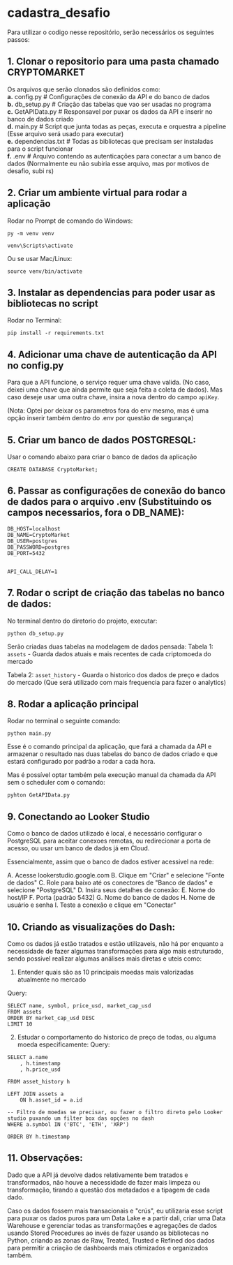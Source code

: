 # cadastra_desafio

Para utilizar o codigo nesse repositório, serão necessários os seguintes passos:

## 1. Clonar o repositorio para uma pasta chamado CRYPTOMARKET


Os arquivos que serão clonados são definidos como:\
**a.** config.py            # Configurações de conexão da API e do banco de dados \
**b.** db_setup.py          # Criação das tabelas que vao ser usadas no programa \
**c.** GetAPIData.py        # Responsavel por puxar os dados da API e inserir no banco de dados criado \
**d.** main.py              # Script que junta todas as peças, executa e orquestra a pipeline (Esse arquivo será usado para executar) \
**e.** dependencias.txt     # Todas as bibliotecas que precisam ser instaladas para o script funcionar \
**f.** .env                 # Arquivo contendo as autenticações para conectar a um banco de dados (Normalmente eu não subiria esse arquivo, mas por motivos de desafio, subi rs) 


## 2. Criar um ambiente virtual para rodar a aplicação

Rodar no Prompt de comando do Windows:
```
py -m venv venv
```
```
venv\Scripts\activate
```

Ou se usar Mac/Linux:
```
source venv/bin/activate
```


## 3. Instalar as dependencias para poder usar as bibliotecas no script

Rodar no Terminal: 
```
pip install -r requirements.txt
```


## 4. Adicionar uma chave de autenticação da API no config.py

Para que a API funcione, o serviço requer uma chave valida. (No caso, deixei uma chave que ainda permite que seja feita a coleta de dados).
Mas caso deseje usar uma outra chave, insira a nova dentro do campo `apiKey`. 

(Nota: Optei por deixar os parametros fora do env mesmo, mas é uma opção inserir também dentro do .env por questão de segurança)



## 5. Criar um banco de dados POSTGRESQL:

Usar o comando abaixo para criar o banco de dados da aplicação
```
CREATE DATABASE CryptoMarket;
```


## 6. Passar as configurações de conexão do banco de dados para o arquivo .env (Substituindo os campos necessarios, fora o DB_NAME):

```
DB_HOST=localhost
DB_NAME=CryptoMarket
DB_USER=postgres
DB_PASSWORD=postgres
DB_PORT=5432


API_CALL_DELAY=1
```

## 7. Rodar o script de criação das tabelas no banco de dados:

No terminal dentro do diretorio do projeto, executar:
```
python db_setup.py
```
Serão criadas duas tabelas na modelagem de dados pensada:
Tabela 1: `assets` - Guarda dados atuais e mais recentes de cada criptomoeda do mercado

Tabela 2: `asset_history` - Guarda o historico dos dados de preço e dados do mercado (Que será utilizado com mais frequencia para fazer o analytics)



## 8. Rodar a aplicação principal

Rodar no terminal o seguinte comando:
```
python main.py
```
Esse é o comando principal da aplicação, que fará a chamada da API e armazenar o resultado nas duas tabelas do banco de dados criado e que estará configurado por padrão a rodar a cada hora.

Mas é possível optar também pela execução manual da chamada da API sem o scheduler com o comando:
```
pyhton GetAPIData.py
```


## 9. Conectando ao Looker Studio

Como o banco de dados utilizado é local, é necessário configurar o PostgreSQL para aceitar conexoes remotas, ou redirecionar a porta de acesso, ou usar um banco de dados já em Cloud.

Essencialmente, assim que o banco de dados estiver acessivel na rede:

A. Acesse lookerstudio.google.com
B. Clique em "Criar" e selecione "Fonte de dados"
C. Role para baixo até os conectores de "Banco de dados" e selecione "PostgreSQL"
D. Insira seus detalhes de conexão:
E. Nome do host/IP
F. Porta (padrão 5432)
G. Nome do banco de dados
H. Nome de usuário e senha
I. Teste a conexão e clique em "Conectar"



## 10. Criando as visualizações do Dash:

Como os dados já estão tratados e estão utilizaveis, não há por enquanto a necessidade de fazer algumas transformações para algo mais estruturado, sendo possivel realizar algumas análises mais diretas e uteis como:

1. Entender quais são as 10 principais moedas mais valorizadas atualmente no mercado

Query:
```
SELECT name, symbol, price_usd, market_cap_usd 
FROM assets 
ORDER BY market_cap_usd DESC 
LIMIT 10
```

2. Estudar o comportamento do historico de preço de todas, ou alguma moeda especificamente:
Query:
```
SELECT a.name
    , h.timestamp
    , h.price_usd 

FROM asset_history h

LEFT JOIN assets a 
    ON h.asset_id = a.id

-- Filtro de moedas se precisar, ou fazer o filtro direto pelo Looker studio puxando um filter box das opções no dash
WHERE a.symbol IN ('BTC', 'ETH', 'XRP')

ORDER BY h.timestamp

```


## 11. Observações:

Dado que a API já devolve dados relativamente bem tratados e transformados, não houve a necessidade de fazer mais limpeza ou transformação, tirando a questão dos metadados e a tipagem de cada dado.

Caso os dados fossem mais transacionais e "crús", eu utilizaria esse script para puxar os dados puros para um Data Lake e a partir dali, criar uma Data Warehouse e gerenciar todas as transformações e agregações de dados usando Stored Procedures ao invés de fazer usando as bibliotecas no Python, criando as zonas de Raw, Treated, Trusted e Refined dos dados para permitir a criação de dashboards mais otimizados e organizados também.

